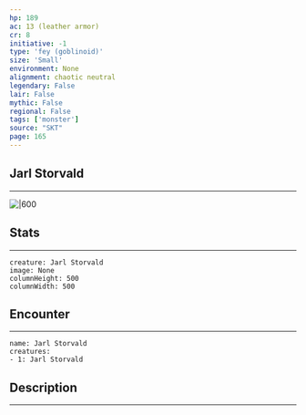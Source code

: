 ```yaml
---
hp: 189
ac: 13 (leather armor)
cr: 8
initiative: -1
type: 'fey (goblinoid)'    
size: 'Small'
environment: None
alignment: chaotic neutral
legendary: False
lair: False
mythic: False
regional: False
tags: ['monster']
source: "SKT"
page: 165
---
```


## Jarl Storvald
---

![|600](D:/Program%20Files/5e.tools/img/bestiary/SKT/Jarl%20Storvald.jpg)

## Stats
---

```statblock
creature: Jarl Storvald
image: None
columnHeight: 500
columnWidth: 500
```

## Encounter
---

```encounter-table
name: Jarl Storvald
creatures:
- 1: Jarl Storvald
```

## Description
---





